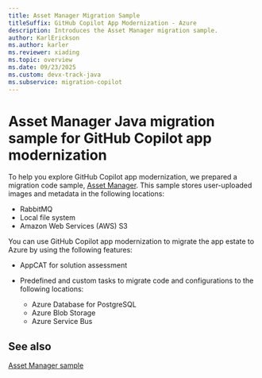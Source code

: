 ```yaml
---
title: Asset Manager Migration Sample
titleSuffix: GitHub Copilot App Modernization - Azure
description: Introduces the Asset Manager migration sample.
author: KarlErickson
ms.author: karler
ms.reviewer: xiading
ms.topic: overview
ms.date: 09/23/2025
ms.custom: devx-track-java
ms.subservice: migration-copilot
---
```


# Asset Manager Java migration sample for GitHub Copilot app modernization

To help you explore GitHub Copilot app modernization, we prepared a migration code sample, [Asset Manager](https://github.com/Azure-Samples/java-migration-copilot-samples/tree/main/asset-manager). This sample stores user-uploaded images and metadata in the following locations:

- RabbitMQ
- Local file system
- Amazon Web Services (AWS) S3

You can use GitHub Copilot app modernization to migrate the app estate to Azure by using the following features:

- AppCAT for solution assessment
- Predefined and custom tasks to migrate code and configurations to the following locations:

  - Azure Database for PostgreSQL
  - Azure Blob Storage
  - Azure Service Bus

## See also

[Asset Manager sample](https://github.com/Azure-Samples/java-migration-copilot-samples/tree/main/asset-manager)
